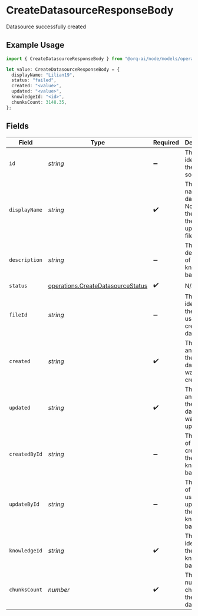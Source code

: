# CreateDatasourceResponseBody

Datasource successfully created

## Example Usage

```typescript
import { CreateDatasourceResponseBody } from "@orq-ai/node/models/operations";

let value: CreateDatasourceResponseBody = {
  displayName: "Lilian19",
  status: "failed",
  created: "<value>",
  updated: "<value>",
  knowledgeId: "<id>",
  chunksCount: 3148.35,
};
```

## Fields

| Field                                                                                  | Type                                                                                   | Required                                                                               | Description                                                                            |
| -------------------------------------------------------------------------------------- | -------------------------------------------------------------------------------------- | -------------------------------------------------------------------------------------- | -------------------------------------------------------------------------------------- |
| `id`                                                                                   | *string*                                                                               | :heavy_minus_sign:                                                                     | The unique identifier of the data source                                               |
| `displayName`                                                                          | *string*                                                                               | :heavy_check_mark:                                                                     | The display name of the datasource. Normally the name of the uploaded file             |
| `description`                                                                          | *string*                                                                               | :heavy_minus_sign:                                                                     | The description of the knowledge base                                                  |
| `status`                                                                               | [operations.CreateDatasourceStatus](../../models/operations/createdatasourcestatus.md) | :heavy_check_mark:                                                                     | N/A                                                                                    |
| `fileId`                                                                               | *string*                                                                               | :heavy_minus_sign:                                                                     | The unique identifier of the file used to create the datasource.                       |
| `created`                                                                              | *string*                                                                               | :heavy_check_mark:                                                                     | The date and time the datasource was created                                           |
| `updated`                                                                              | *string*                                                                               | :heavy_check_mark:                                                                     | The date and time the datasource was updated                                           |
| `createdById`                                                                          | *string*                                                                               | :heavy_minus_sign:                                                                     | The user ID of the creator of the knowledge base                                       |
| `updateById`                                                                           | *string*                                                                               | :heavy_minus_sign:                                                                     | The user ID of the last user who updated the knowledge base                            |
| `knowledgeId`                                                                          | *string*                                                                               | :heavy_check_mark:                                                                     | The unique identifier of the knowledge base                                            |
| `chunksCount`                                                                          | *number*                                                                               | :heavy_check_mark:                                                                     | The number of chunks in the datasource                                                 |